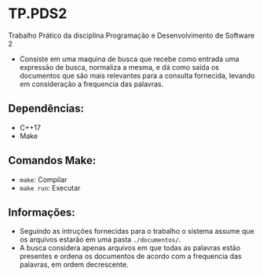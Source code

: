 # TP.PDS2
Trabalho Prático da disciplina Programação e Desenvolvimento de Software 2
- Consiste em uma maquina de busca que recebe como entrada uma expressão de busca, normaliza a mesma, e dá como saída os documentos que são mais relevantes para a consulta fornecida, levando em consideração a frequencia das palavras.
## Dependências:
- C++17
- Make
## Comandos Make:
- `make`: Compilar
- `make run`: Executar
## Informações:
- Seguindo as intruções fornecidas para o trabalho o sistema assume que os arquivos estarão em uma pasta `./documentos/`.
- A busca considera apenas arquivos em que todas as palavras estão presentes e ordena os documentos de acordo com a frequencia das palavras, em ordem decrescente.
